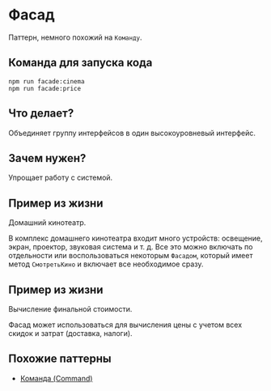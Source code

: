 # Фасад

Паттерн, немного похожий на `Команду`.

## Команда для запуска кода

```
npm run facade:cinema
npm run facade:price
```

## Что делает?

Объединяет группу интерфейсов в один высокоуровневый интерфейс. 

## Зачем нужен?

Упрощает работу с системой. 

## Пример из жизни

Домашний кинотеатр.

В комплекс домашнего кинотеатра входит много устройств: освещение, экран, проектор, звуковая система и т. д. Все это можно включать по отдельности или воспользоваться некоторым `Фасадом`, который имеет метод `СмотретьКино` и включает все необходимое сразу.

## Пример из жизни

Вычисление финальной стоимости. 

Фасад может использоваться для вычисления цены с учетом всех скидок и затрат (доставка, налоги).

## Похожие паттерны

* [Команда (Command)](../../behavioral/command)